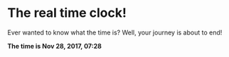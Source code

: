 # The real time clock!

Ever wanted to know what the time is? Well, your journey is about to end!

**The time is Nov 28, 2017, 07:28**
